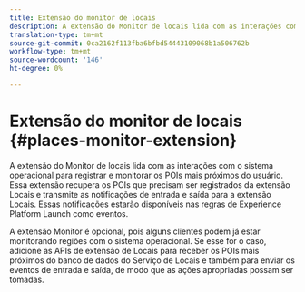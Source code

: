 ```yaml
---
title: Extensão do monitor de locais
description: A extensão do Monitor de locais lida com as interações com o sistema operacional para registrar e monitorar os POIs mais próximos do usuário.
translation-type: tm+mt
source-git-commit: 0ca2162f113fba6bfbd54443109068b1a506762b
workflow-type: tm+mt
source-wordcount: '146'
ht-degree: 0%

---
```



# Extensão do monitor de locais {#places-monitor-extension}

A extensão do Monitor de locais lida com as interações com o sistema operacional para registrar e monitorar os POIs mais próximos do usuário. Essa extensão recupera os POIs que precisam ser registrados da extensão Locais e transmite as notificações de entrada e saída para a extensão Locais. Essas notificações estarão disponíveis nas regras de Experience Platform Launch como eventos.

A extensão Monitor é opcional, pois alguns clientes podem já estar monitorando regiões com o sistema operacional. Se esse for o caso, adicione as APIs de extensão de Locais para receber os POIs mais próximos do banco de dados do Serviço de Locais e também para enviar os eventos de entrada e saída, de modo que as ações apropriadas possam ser tomadas.
